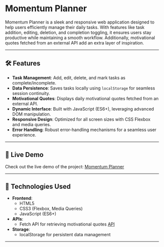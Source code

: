 # Momentum Planner

Momentum Planner is a sleek and responsive web application designed to help users efficiently manage their daily tasks. With features like task addition, editing, deletion, and completion toggling, it ensures users stay productive while maintaining a smooth workflow. Additionally, motivational quotes fetched from an external API add an extra layer of inspiration.

---

## 🛠️ Features

- **Task Management**: Add, edit, delete, and mark tasks as complete/incomplete.
- **Data Persistence**: Saves tasks locally using `localStorage` for seamless session continuity.
- **Motivational Quotes**: Displays daily motivational quotes fetched from an external API.
- **Dynamic Interface**: Built with JavaScript (ES6+), leveraging advanced DOM manipulation.
- **Responsive Design**: Optimized for all screen sizes with CSS Flexbox and media queries.
- **Error Handling**: Robust error-handling mechanisms for a seamless user experience.

---

## 🚀 Live Demo

Check out the live demo of the project: [Momentum Planner](https://momentumplanner.yourname.com)

---

## 🔧 Technologies Used

- **Frontend**:
  - HTML5
  - CSS3 (Flexbox, Media Queries)
  - JavaScript (ES6+)
- **APIs**:
  - Fetch API for retrieving motivational quotes [API](https://quotes15.p.rapidapi.com)
- **Storage**:
  - localStorage for persistent data management

---